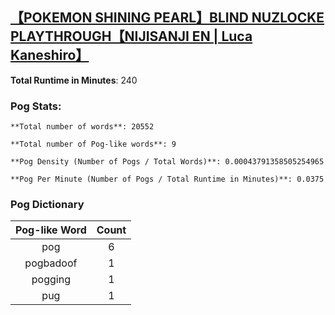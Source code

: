 ## [【POKEMON SHINING PEARL】BLIND NUZLOCKE PLAYTHROUGH【NIJISANJI EN | Luca Kaneshiro】](https://www.youtube.com/watch?v=YAPgOmwzdM4)
**Total Runtime in Minutes**: 240

### **Pog Stats:**

   	**Total number of words**: 20552

   	**Total number of Pog-like words**: 9

   	**Pog Density (Number of Pogs / Total Words)**: 0.00043791358505254965

   	**Pog Per Minute (Number of Pogs / Total Runtime in Minutes)**: 0.0375

### **Pog Dictionary**
**Pog-like Word** | **Count**
:---: | :---:
pog | 6
pogbadoof | 1
pogging | 1
pug | 1
